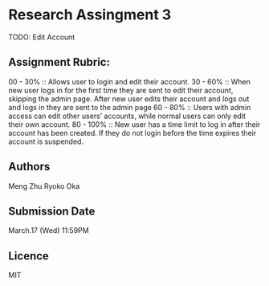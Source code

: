 # Research Assingment 3

TODO: Edit Account

## Assignment Rubric:
00 - 30% :: Allows user to login and edit their account.
30 - 60% :: When new user logs in for the first time they are sent to edit their account, skipping the admin page. After new user edits their account and logs out and logs in they are sent to the admin page
60 - 80% :: Users with admin access can edit other users’ accounts, while normal users can only edit their own account.
80 - 100% :: New user has a time limit to log in after their account has been created. If they do not login before the time expires their account is suspended.

## Authors
Meng Zhu
Ryoko Oka

## Submission Date
March.17 (Wed) 11:59PM

## Licence
MIT